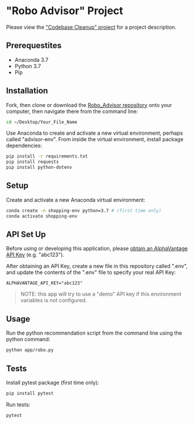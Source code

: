 # "Robo Advisor" Project

Please view the ["Codebase Cleanup" project](https://github.com/prof-rossetti/intro-to-python/blob/master/exercises/codebase-cleanup/README.md) for a project description.


## Prerequestites 

+ Anaconda 3.7
+ Python 3.7
+ Pip 



## Installation

Fork, then clone or download the [Robo_Advisor repository](https://github.com/hreinstein/Robo_Advisor/tree/Robo_Cleanup) onto your computer, then navigate there from the command line: 


```sh
cd ~/Desktop/Your_File_Name
```

Use Anaconda to create and activate a new virtual environment, perhaps called "advisor-env". From inside the virtual environment, install package dependencies:

```sh
pip install -r requirements.txt
pip install requests 
pip install python-dotenv
```

## Setup

Create and activate a new Anaconda virtual environment:

```sh
conda create -n shopping-env python=3.7 # (first time only)
conda activate shopping-env
```

## API Set Up          

Before using or developing this application, please [obtain an AlphaVantage API Key](https://www.alphavantage.co/support/#api-key) (e.g. "abc123").

After obtaining an API Key, create a new file in this repository called ".env", and update the contents of the ".env" file to specify your real API Key:

    ALPHAVANTAGE_API_KEY="abc123"

> NOTE: this app will try to use a "demo" API key if this environment variables is not configured.


## Usage
Run the python recommendation script from the command line using the python command: 

```sh
python app/robo.py
```

## Tests

Install pytest package (first time only):

```sh
pip install pytest
```

Run tests:

```sh
pytest 
```
